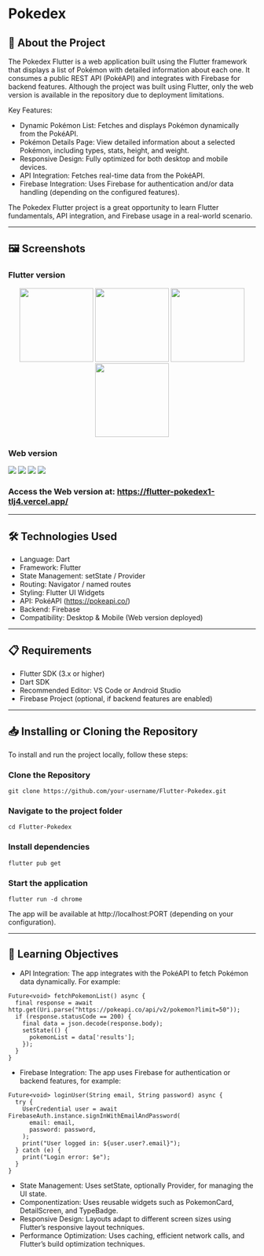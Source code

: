 # Pokedex

## 🚀 About the Project
The Pokedex Flutter is a web application built using the Flutter framework that displays a list of Pokémon with detailed information about each one. It consumes a public REST API (PokéAPI) and integrates with Firebase for backend features. Although the project was built using Flutter, only the web version is available in the repository due to deployment limitations.

Key Features:
- Dynamic Pokémon List: Fetches and displays Pokémon dynamically from the PokéAPI.
- Pokémon Details Page: View detailed information about a selected Pokémon, including types, stats, height, and weight.
- Responsive Design: Fully optimized for both desktop and mobile devices.
- API Integration: Fetches real-time data from the PokéAPI.
- Firebase Integration: Uses Firebase for authentication and/or data handling (depending on the configured features).

The Pokedex Flutter project is a great opportunity to learn Flutter fundamentals, API integration, and Firebase usage in a real-world scenario.

---

## 🖼 Screenshots

### Flutter version

<p align="center">
  <img src="/assets/loginMobile.png" width="150" />
  <img src="/assets/registerMobile.png" width="150" />
  <img src="/assets/homeMobile.png" width="150" />
  <img src="/assets/detailsMobile.png" width="150" />
</p>

### Web version
<p>
  <img src="/assets/login.png"> 
  <img src="/assets/register.png">
  <img src="/assets/home.png">
  <img src="/assets/details.png">
</p>

### Access the Web version at: https://flutter-pokedex1-tlj4.vercel.app/

---

## 🛠 Technologies Used
- Language: Dart
- Framework: Flutter
- State Management: setState / Provider
- Routing: Navigator / named routes
- Styling: Flutter UI Widgets
- API: PokéAPI (https://pokeapi.co/)
- Backend: Firebase
- Compatibility: Desktop & Mobile (Web version deployed)

---

## 📋 Requirements
- Flutter SDK (3.x or higher)
- Dart SDK
- Recommended Editor: VS Code or Android Studio
- Firebase Project (optional, if backend features are enabled)

---

## 📥 Installing or Cloning the Repository
To install and run the project locally, follow these steps:

### Clone the Repository

```
git clone https://github.com/your-username/Flutter-Pokedex.git

```

### Navigate to the project folder

```
cd Flutter-Pokedex
```

### Install dependencies

```
flutter pub get
```

### Start the application

```
flutter run -d chrome
```

The app will be available at http://localhost:PORT (depending on your configuration).

---

## 🎯 Learning Objectives
- API Integration: The app integrates with the PokéAPI to fetch Pokémon data dynamically. For example:
```
Future<void> fetchPokemonList() async {
  final response = await http.get(Uri.parse("https://pokeapi.co/api/v2/pokemon?limit=50"));
  if (response.statusCode == 200) {
    final data = json.decode(response.body);
    setState(() {
      pokemonList = data['results'];
    });
  }
}
```
- Firebase Integration: The app uses Firebase for authentication or backend features, for example:
```
Future<void> loginUser(String email, String password) async {
  try {
    UserCredential user = await FirebaseAuth.instance.signInWithEmailAndPassword(
      email: email,
      password: password,
    );
    print("User logged in: ${user.user?.email}");
  } catch (e) {
    print("Login error: $e");
  }
}

```
- State Management: Uses setState, optionally Provider, for managing the UI state.
- Componentization: Uses reusable widgets such as PokemonCard, DetailScreen, and TypeBadge.
- Responsive Design: Layouts adapt to different screen sizes using Flutter’s responsive layout techniques.
- Performance Optimization: Uses caching, efficient network calls, and Flutter’s build optimization techniques.
